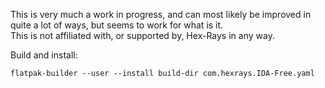 This is very much a work in progress, and can most likely be improved in quite a lot of ways, but seems to work for what is it.  
This is not affiliated with, or supported by, Hex-Rays in any way.  

Build and install:  
```
flatpak-builder --user --install build-dir com.hexrays.IDA-Free.yaml
```